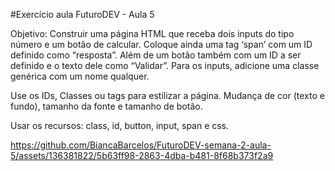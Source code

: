 #Exercício aula FuturoDEV - Aula 5

Objetivo: Construir uma página HTML que receba dois inputs do tipo número e um botão de calcular. Coloque ainda uma tag ‘span’ com um ID definido como “resposta”. Além de um botão também com um ID a ser definido e o texto dele como “Validar”. Para os inputs, adicione uma classe genérica com um nome qualquer.

Use os IDs, Classes ou tags para estilizar a página. Mudança de cor (texto e fundo), tamanho da fonte e tamanho de botão.

Usar os recursos: class, id, button, input, span e css.



https://github.com/BiancaBarcelos/FuturoDEV-semana-2-aula-5/assets/136381822/5b63ff98-2863-4dba-b481-8f68b373f2a9

